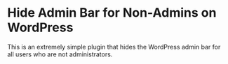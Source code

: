 # Hide Admin Bar for Non-Admins on WordPress
This is an extremely simple plugin that hides the WordPress admin bar for all users who are not administrators.